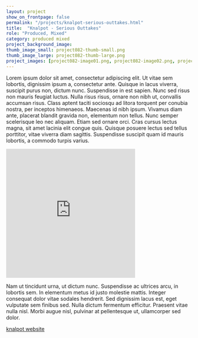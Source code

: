 ```yaml
---
layout: project
show_on_frontpage: false
permalink: "/projects/knalpot-serious-outtakes.html"
title:  "Knalpot - Serious Outtakes"
role: "Produced, Mixed"
category: produced mixed
project_background_image: 
thumb_image_small: project082-thumb-small.png
thumb_image_large: project082-thumb-large.png
project_images: [project082-image01.png, project082-image02.png, project082-image03.png]
---
```


Lorem ipsum dolor sit amet, consectetur adipiscing elit. Ut vitae sem lobortis, dignissim ipsum a, consectetur ante. Quisque in lacus viverra, suscipit purus non, dictum nunc. Suspendisse in est sapien. Nunc sed risus non mauris feugiat luctus. Nulla risus risus, ornare non nibh ut, convallis accumsan risus. Class aptent taciti sociosqu ad litora torquent per conubia nostra, per inceptos himenaeos. Maecenas id nibh ipsum. Vivamus diam ante, placerat blandit gravida non, elementum non tellus. Nunc semper scelerisque leo nec aliquam. Etiam sed ornare orci. Cras cursus lectus magna, sit amet lacinia elit congue quis. Quisque posuere lectus sed tellus porttitor, vitae viverra diam sagittis. Suspendisse suscipit quam id mauris lobortis, a commodo turpis varius.

<iframe style="border: 0; width: 350px; height: 350px;" src="https://bandcamp.com/EmbeddedPlayer/album=3252295011/size=large/bgcol=ffffff/linkcol=0687f5/minimal=true/transparent=true/" seamless><a href="http://knalpot.bandcamp.com/album/serious-outtakes">Serious Outtakes by Knalpot</a></iframe>

Nam ut tincidunt urna, ut dictum nunc. Suspendisse ac ultrices arcu, in lobortis sem. In elementum metus id justo molestie mattis. Integer consequat dolor vitae sodales hendrerit. Sed dignissim lacus est, eget vulputate sem finibus sed. Nulla dictum fermentum efficitur. Praesent vitae nulla nisl. Morbi augue nisl, pulvinar at pellentesque ut, ullamcorper sed dolor.



[knalpot website](http://www.knalpot.eu/news.php)




